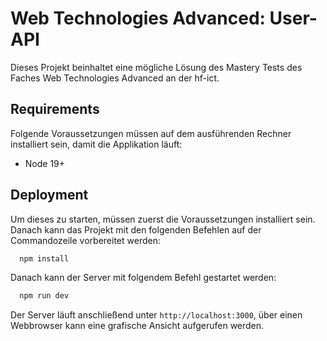 # Web Technologies Advanced: User-API

Dieses Projekt beinhaltet eine mögliche Lösung des Mastery Tests des Faches Web Technologies Advanced an der hf-ict.

## Requirements

Folgende Voraussetzungen müssen auf dem ausführenden Rechner installiert sein, damit die Applikation läuft:

- Node 19+

## Deployment

Um dieses zu starten, müssen zuerst die Voraussetzungen installiert sein. Danach kann das Projekt mit den folgenden Befehlen auf der Commandozeile vorbereitet werden:

```bash
  npm install
```

Danach kann der Server mit folgendem Befehl gestartet werden:

```bash
  npm run dev
```

Der Server läuft anschließend unter `http://localhost:3000`, über einen Webbrowser kann eine grafische Ansicht aufgerufen werden.